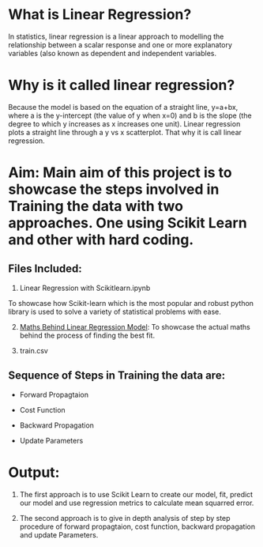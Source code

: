 # What is Linear Regression?

In statistics, linear regression is a linear approach to modelling the relationship between a scalar response and one or more explanatory variables (also known as dependent and independent variables.

# Why is it called linear regression?

Because the model is based on the equation of a straight line, y=a+bx, where a is the y-intercept (the value of y when x=0) and b is the slope (the degree to which y increases as x increases one unit). Linear regression plots a straight line through a y vs x scatterplot.  That why it is call linear regression.

# Aim: Main aim of this project is to showcase the steps involved in Training the data with two approaches. One using Scikit Learn and other with hard coding.

## Files Included:

1) Linear Regression with Scikitlearn.ipynb

To showcase how Scikit-learn which is the most popular and robust python library is used to solve a variety of statistical problems with ease.

2) [Maths Behind Linear Regression Model](https://towardsdatascience.com/understanding-linear-regression-eaaaed2d983e): To showcase the actual maths behind the process of finding the best fit. 

3) train.csv

## Sequence of Steps in Training the data are:

* Forward Propagtaion 

* Cost Function

* Backward Propagation

* Update Parameters 


# Output:

1) The first approach is to use Scikit Learn to create our model, fit, predict our model and use regression metrics to calculate mean squarred error.

2) The second approach is to give in depth analysis of step by step procedure of forward propagtaion, cost function, backward propagation and update Parameters. 